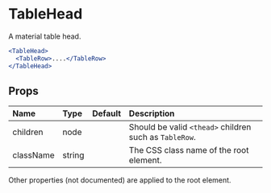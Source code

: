 TableHead
=========

A material table head.

```jsx
<TableHead>
  <TableRow>....</TableRow>
</TableHead>
```

Props
-----


| Name | Type | Default | Description |
|:-----|:-----|:-----|:-----|
| children | node |  |  Should be valid `<thead>` children such as `TableRow`. |
| className | string |  |  The CSS class name of the root element. |

Other properties (not documented) are applied to the root element.
